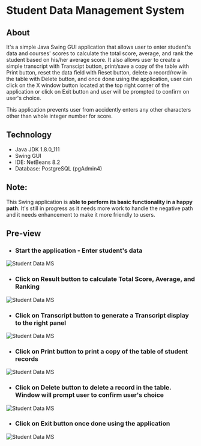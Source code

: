 # Student Data Management System

## About

It's a simple Java Swing GUI application that allows user to enter student's data and courses' scores to calculate the total score, average, and rank the student based on his/her average score. It also allows user to create a simple transcript with Transcipt button, print/save a copy of the table with Print button, reset the data field with Reset button, delete a record/row in the table with Delete button, and once done using the application, user can click on the X window button located at the top right corner of the application or click on Exit button and user will be prompted to confirm on user's choice.

This application prevents user from accidently enters any other characters other than whole integer number for score.

## Technology
- Java JDK 1.8.0_111
- Swing GUI
- IDE: NetBeans 8.2
- Database: PostgreSQL (pgAdmin4)

## Note:

This Swing application is **able to perform its basic functionality in a happy path**. It's still in progress as it needs more work to handle the negative path and it needs enhancement to make it more friendly to users.

## Pre-view
- ### Start the application - Enter student's data
![Student Data MS](https://res.cloudinary.com/dnw6i7lsh/image/upload/v1557712955/Student%20Data%20MS/1_wp02ya.png)
- ### Click on Result button to calculate Total Score, Average, and Ranking
![Student Data MS](https://res.cloudinary.com/dnw6i7lsh/image/upload/v1557712955/Student%20Data%20MS/2_rm2noi.png)
- ### Click on Transcript button to generate a Transcript display to the right panel
![Student Data MS](https://res.cloudinary.com/dnw6i7lsh/image/upload/v1557712955/Student%20Data%20MS/3_gdppji.png)
- ### Click on Print button to print a copy of the table of student records
![Student Data MS](https://res.cloudinary.com/dnw6i7lsh/image/upload/v1557712955/Student%20Data%20MS/4_wnf6h2.png)
- ### Click on Delete button to delete a record in the table. Window will prompt user to confirm user's choice
![Student Data MS](https://res.cloudinary.com/dnw6i7lsh/image/upload/v1557712955/Student%20Data%20MS/5_ofvplc.png)
- ### Click on Exit button once done using the application
![Student Data MS](https://res.cloudinary.com/dnw6i7lsh/image/upload/v1557712955/Student%20Data%20MS/6_mwqteq.png)
